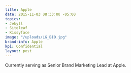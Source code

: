 ```yaml
---
title: Apple
date: 2015-11-03 08:33:00 -05:00
topics:
- Jekyll
- Siteleaf
- Kissyface
image: "/uploads/LG_BIO.jpg"
brand-info: Apple
kpi: Confidential
layout: post
---
```


Currently serving as Senior Brand Marketing Lead at Apple.